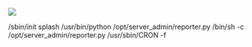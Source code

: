 ![](../../../Screenshots/Pasted%20image%2020210922233653.png)

/sbin/init splash
/usr/bin/python /opt/server_admin/reporter.py
/bin/sh -c /opt/server_admin/reporter.py
/usr/sbin/CRON -f
